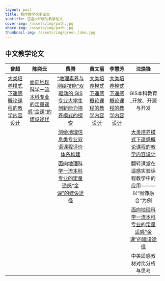 ```yaml
---
layout: post
title: 教师教学改革论文
subtitle: 包含pdf版的教学论文
cover-img: /assets/img/path.jpg
share-img: /assets/img/path.jpg
thumbnail-img: /assets/img/green_lake.jpg
---
```



## 中文教学论文

<p></p>

|                   曾超                   |                       陈奕云                       |                             费腾                             |                  黄文丽                  |                  李慧芳                  |                        沈焕锋                         |
| :--------------------------------------: | :------------------------------------------------: | :----------------------------------------------------------: | :--------------------------------------: | :--------------------------------------: | :---------------------------------------------------: |
| [大类培养模式下遥感概论课程的教学内容设计][dalei] | [面向地理科学一流本科专业的定量遥感“金课”的建设途径][mianxiang] | [“地理素养与测绘技能”双驱动的 GIS 专业大学生创新能力培养模式的探索][suyang] | [大类培养模式下遥感概论课程的教学内容设计][dalei] | [大类培养模式下遥感概论课程的教学内容设计][dalei] |             GIS本科教育_开放、开源与开发              |
|                                          |                                                    |            [测绘地理信息类专业双语课程评价体系构建][cehui]            |                                          |                                          |       [大类培养模式下遥感概论课程的教学内容设计][dalei]        |
|                                          |                                                    |      [面向地理科学一流本科专业的定量遥感“金课”的建设途径][mianxiang]      |                                          |                                          | 翻转课堂在遥感实验课程教学中的应用———以“图像融合”为例 |
|                                          |                                                    |                                                              |                                          |                                          |  [面向地理科学一流本科专业的定量遥感“金课”的建设途径][mianxiang]   |
|                                          |                                                    |                                                              |                                          |                                          |              中美遥感教材对比分析与思考               |

[mianxiang]: ..\assets\kecheng\paper\费腾\面向地理科学一流本科专业的定量遥感“金课”的建设途径.pdf
[cehui]: ..\assets\kecheng\paper\费腾\测绘地理信息类专业双语课程评价体系构建.pdf
[suyang]:..\assets\kecheng\paper\费腾\“地理素养与测绘技能”双驱动的GIS专业大学生创新能力培养模式的探索.pdf

[dalei]:..\assets\kecheng\paper\曾超\大类培养模式下遥感概论课程的教学内容设计.pdf
